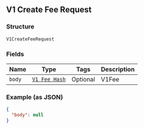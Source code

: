 ## V1 Create Fee Request

### Structure

`V1CreateFeeRequest`

### Fields

| Name | Type | Tags | Description |
|  --- | --- | --- | --- |
| `body` | [`V1 Fee Hash`](/doc/models/v1-fee.md) | Optional | V1Fee |

### Example (as JSON)

```json
{
  "body": null
}
```

